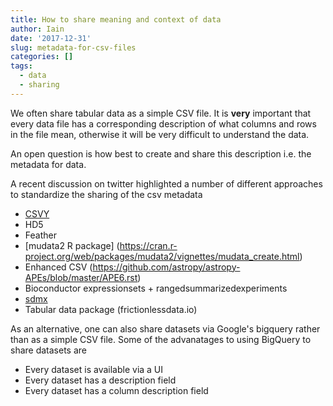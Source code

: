 ```yaml
---
title: How to share meaning and context of data
author: Iain
date: '2017-12-31'
slug: metadata-for-csv-files
categories: []
tags:
  - data
  - sharing
---
```


We often share tabular data as a simple CSV file. It is **very** important that every data file has a corresponding description of what columns and rows in the file mean, otherwise it will be very difficult to understand the data.

An open question is how best to create and share this description i.e. the metadata for data.

A recent discussion on twitter highlighted a number of different approaches to standardize the sharing of the csv metadata  

* [CSVY](http://csvy.org/)
* HD5
* Feather
* [mudata2 R package] 
(https://cran.r-project.org/web/packages/mudata2/vignettes/mudata_create.html)
* Enhanced CSV (https://github.com/astropy/astropy-APEs/blob/master/APE6.rst)
* Bioconductor expressionsets + rangedsummarizedexperiments
* [sdmx](http://sdmx.org)
* Tabular data package (frictionlessdata.io)

As an alternative, one can also share datasets via Google's bigquery rather than as a simple CSV file. Some of the advanatages to using BigQuery to share datasets are
* Every dataset is available via a UI
* Every dataset has a description field
* Every dataset has a column description field
